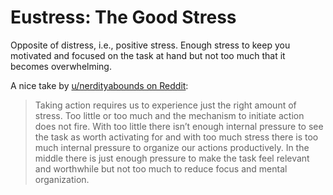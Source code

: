 # Eustress: The Good Stress


Opposite of distress, i.e., positive stress. Enough stress to keep you motivated and focused on the task at hand but not too much that it becomes overwhelming.

A nice take by [u/nerdityabounds on Reddit](https://www.reddit.com/r/CPTSDNextSteps/comments/16yaklr/eustress_the_stress_that_gets_stuff_done/):
> Taking action requires us to experience just the right amount of stress. Too little or too much and the mechanism to initiate action does not fire. With too little there isn’t enough internal pressure to see the task as worth activating for and with too much stress there is too much internal pressure to organize our actions productively. In the middle there is just enough pressure to make the task feel relevant and worthwhile but not too much to reduce focus and mental organization.
